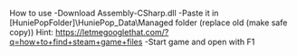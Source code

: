 How to use
-Download Assembly-CSharp.dll
-Paste it in [HuniePopFolder]\HuniePop_Data\Managed folder (replace old (make safe copy))
Hint: https://letmegooglethat.com/?q=how+to+find+steam+game+files
-Start game and open with F1
